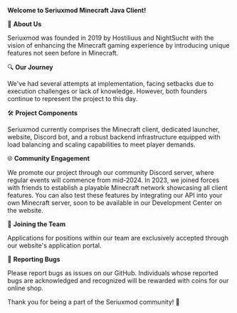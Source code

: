 **Welcome to Seriuxmod Minecraft Java Client!**

🚀 **About Us**

Seriuxmod was founded in 2019 by Hostiliuus and NightSucht with the vision of enhancing the Minecraft gaming experience by introducing unique features not seen before in Minecraft.

🔍 **Our Journey**

We've had several attempts at implementation, facing setbacks due to execution challenges or lack of knowledge. However, both founders continue to represent the project to this day.

🛠️ **Project Components**

Seriuxmod currently comprises the Minecraft client, dedicated launcher, website, Discord bot, and a robust backend infrastructure equipped with load balancing and scaling capabilities to meet player demands.

🌐 **Community Engagement**

We promote our project through our community Discord server, where regular events will commence from mid-2024. In 2023, we joined forces with friends to establish a playable Minecraft network showcasing all client features. You can also test these features by integrating our API into your own Minecraft server, soon to be available in our Development Center on the website.

🤝 **Joining the Team**

Applications for positions within our team are exclusively accepted through our website's application portal.

🐞 **Reporting Bugs**

Please report bugs as issues on our GitHub. Individuals whose reported bugs are acknowledged and recognized will be rewarded with coins for our online shop.

Thank you for being a part of the Seriuxmod community! 🎉
